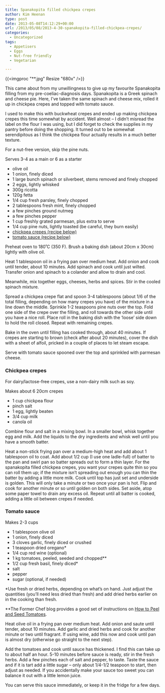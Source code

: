 ```yaml
---
title: Spanakopita filled chickpea crepes
author: Kim Heenan
type: post
date: 2013-05-08T14:12:29+00:00
url: /2013/05/08/2013-4-30-spanakopita-filled-chickpea-crepes/
categories:
  - Uncategorized
tags:
  - Appetisers
  - Eggs
  - Nut-free friendly
  - Vegetarian

---
```


{{<imgproc "**.jpg" Resize "680x" />}}

This came about from my unwillingness to give up my favourite Spanakopita filling from my pre-coeliac-diagnosis days. Spanakopita is a Greek spinach and cheese pie. Here, I’ve taken the same spinach and cheese mix, rolled it up in chickpea crepes and topped with tomato sauce.

<!--more-->

I used to make this with buckwheat crepes and ended up making chickpea crepes this time somewhat by accident. Well almost – I didn’t misread the label on the flour I was using, but I did forget to check the supplies in my pantry before doing the shopping. It turned out to be somewhat serendipitous as I think the chickpea flour actually results in a much better texture.

For a nut-free version, skip the pine nuts.

Serves 3-4 as a main or 6 as a starter

  * olive oil
  * 1 onion, finely diced
  * 1 large bunch spinach or silverbeet, stems removed and finely chopped
  * 2 eggs, lightly whisked
  * 300g ricotta
  * 120g fetta
  * 1/4 cup fresh parsley, finely chopped
  * 2 tablespoons fresh mint, finely chopped
  * a few pinches ground nutmeg
  * a few pinches pepper
  * 1 cup freshly grated parmesan, plus extra to serve
  * 1/4 cup pine nuts, lightly toasted (be careful, they burn easily)
  * [chickpea crepes (recipe below)](#chickpeacrepes)
  * [tomato sauce (recipe below)](#tomatosauce)

Preheat oven to 180˚C (350 F). Brush a baking dish (about 20cm x 30cm) lightly with olive oil.

Heat 1 tablespoon oil in a frying pan over medium heat. Add onion and cook until tender, about 10 minutes. Add spinach and cook until just wilted. Transfer onion and spinach to a colander and allow to drain and cool.

Meanwhile, mix together eggs, cheeses, herbs and spices. Stir in the cooled spinach mixture.

Spread a chickpea crepe flat and spoon 3-4 tablespoons (about 1/6 of the total filling, depending on how many crepes you have) of the mixture in a line down the middle. Sprinkle 1-2 teaspoons pine nuts over the top. Fold one side of the crepe over the filling, and roll towards the other side until you have a nice roll. Place roll in the baking dish with the ‘loose’ side down to hold the roll closed. Repeat with remaining crepes.

Bake in the oven until filling has cooked through, about 40 minutes. If crepes are starting to brown (check after about 20 minutes), cover the dish with a sheet of alfoil, pricked in a couple of places to let steam escape.

Serve with tomato sauce spooned over the top and sprinkled with parmesan cheese.



### <a name="chickpeacrepes"></a> Chickpea crepes

For dairy/lactose-free crepes, use a non-dairy milk such as soy.

Makes about 6 20cm crepes

  * 1 cup chickpea flour
  * pinch salt
  * 1 egg, lightly beaten
  * 3/4 cup milk
  * canola oil

Combine flour and salt in a mixing bowl. In a smaller bowl, whisk together egg and milk. Add the liquids to the dry ingredients and whisk well until you have a smooth batter.

Heat a non-stick frying pan over a medium-high heat and add about 1 tablespoon oil to coat. Add about 1/2 cup (I use one ladle-full) of batter to the pan and swirl pan so batter spreads out to form a thin layer. For the spanakopita filled chickpea crepes, you want your crepes quite thin so you can roll them up; if the mixture isn’t spreading out enough you can thin the batter by adding a little more milk. Cook until top has just set and underside is golden. This will only take a minute or two once your pan is hot. Flip and cook for another minute or so until golden on both sides. Set aside, atop some paper towel to drain any excess oil. Repeat until all batter is cooked, adding a little oil between crepes if needed.

### <a name="tomatosauce"></a> Tomato sauce

Makes 2-3 cups

  * 1 tablespoon olive oil
  * 1 onion, finely diced
  * 3 cloves garlic, finely diced or crushed
  * 1 teaspoon dried oregano\*
  * 1/4 cup red wine (optional)
  * 1 kg tomatoes, peeled, seeded and chopped\*\*
  * 1/2 cup fresh basil, finely diced*
  * salt
  * pepper
  * sugar (optional, if needed)

\*Use fresh or dried herbs, depending on what’s on hand. Just adjust the quantities (you’ll need less dried than fresh) and add dried herbs earlier on in the cooking than fresh.

\*\*The Former Chef blog provides a good set of instructions on [How to Peel and Seed Tomatoes][peel-seed-tomatoes].

Heat olive oil in a frying pan over medium heat. Add onion and saute until tender, about 10 minutes. Add garlic and dried herbs and cook for another minute or two until fragrant. If using wine, add this now and cook until pan is almost dry (otherwise go straight to the next step).

Add the tomatoes and cook until sauce has thickened. I find this can take up to about half an hour. 5-10 minutes before sauce is ready, stir in the fresh herbs. Add a few pinches each of salt and pepper, to taste. Taste the sauce and if it is tart add a little sugar – only about 1/4-1/2 teaspoon to start, then adjust as needed. If you accidentally make your sauce too sweet you can balance it out with a little lemon juice.

You can serve this sauce immediately, or keep it in the fridge for a few days.

 [peel-seed-tomatoes]: http://www.formerchef.com/2009/08/20/how-to-peel-and-seed-fresh-tomatoes/